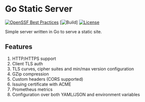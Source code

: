 # Go Static Server

[![OpenSSF Best Practices](https://www.bestpractices.dev/projects/9757/badge)](https://www.bestpractices.dev/projects/9757)
[![Build](https://github.com/vlasov-y/gss/workflows/build.yaml/badge.svg?branch=main)]
[![License](https://img.shields.io/badge/License-Apache_2.0-blue.svg)](https://opensource.org/licenses/Apache-2.0)

Simple server written in Go to serve a static site.

## Features

1. HTTP/HTTPS support
2. Client TLS auth
3. TLS curves, cipher suites and min/max version configuration
4. GZip compression
5. Custom headers (CORS supported)
6. Issuing certificate with ACME
7. Prometheus metrics
8. Configuration over both YAML/JSON and environment variables
